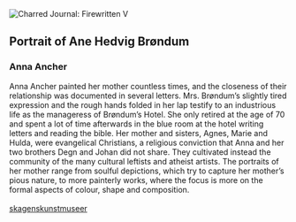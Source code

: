 <div class="artwork-of-the-day">
  <div class="container">
    <div class="img-wrapper">
      <img
        src="https://uploads7.wikiart.org/00439/images/anna-ancher/1893portrait-of-ane-hedvig-br-ndum.jpg!Large.jpg"
        alt="Charred Journal: Firewritten V" />
    </div>
    <div class="artwork-detail">
      <div class="artwork-origin"> 
        <h2 class="artwork-name">Portrait of Ane Hedvig Brøndum</h2>
        <h3 class="artist">
          Anna Ancher
        </h3>
      </div>
      <p class="description">
        <span class="artwork-description-text ng-binding" ng-bind-html="viewModel.ArtworkOfTheDay.Description | unsafe">Anna Ancher painted her mother countless times, and the closeness of their relationship was documented in several letters. Mrs. Brøndum’s slightly tired expression and the rough hands folded in her lap testify to an industrious life as the manageress of Brøndum’s Hotel. She only retired at the age of 70 and spent a lot of time afterwards in the blue room at the hotel writing letters and reading the bible. Her mother and sisters, Agnes, Marie and Hulda, were evangelical Christians, a religious conviction that Anna and her two brothers Degn and Johan did not share. They cultivated instead the community of the many cultural leftists and atheist artists. The portraits of her mother range from soulful depictions, which try to capture her mother’s pious nature, to more painterly works, where the focus is more on the formal aspects of colour, shape and composition.<br><br><a target="_blank" href="https://skagenskunstmuseer.dk/en/works/portrait-ane-hedvig-brondum/">skagenskunstmuseer</a></span>
                        <div class="text-shadow-container" ng-show="showShadow" style=""></div>
      </p>
    </div>
  </div>

</div>
